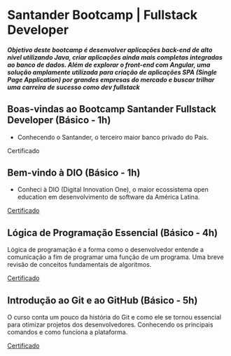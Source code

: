 # Santander Bootcamp | Fullstack Developer

##### Objetivo deste bootcamp é desenvolver aplicações back-end de alto nível utilizando Java, criar aplicações ainda mais completas integradas ao banco de dados. Além de explorar o front-end com Angular, uma solução amplamente utilizada para criação de aplicações SPA (Single Page Application) por grandes empresas do mercado e buscar trilhar uma carreira de sucesso como dev fullstack

## Boas-vindas ao Bootcamp Santander Fullstack Developer (Básico - 1h)

- Conhecendo o Santander, o terceiro maior banco privado do País.

Certificado

## Bem-vindo à DIO (Básico - 1h)

- Conheci à DIO (Digital Innovation One), o maior ecossistema open education em desenvolvimento de software da América Latina.

[Certificado](https://github.com/wolmararaujo/portfolio/blob/main/Bootcamp-Localiza/80AD46F6.pdf)

## Lógica de Programação Essencial (Básico - 4h)

Lógica de programação é a forma como o desenvolvedor entende a comunicação a fim de programar uma função de um programa.  Uma breve revisão de conceitos fundamentais de algoritmos.

[Certificado](https://github.com/wolmararaujo/portfolio/blob/main/Bootcamp-Localiza/58EC7EB3.pdf)

## Introdução ao Git e ao GitHub (Básico - 5h)

O curso conta um pouco da história do Git e como ele se tornou essencial para otimizar projetos dos desenvolvedores. Conhecendo os principais comandos e como funciona a plataforma.

[Certificado](https://github.com/wolmararaujo/portfolio/blob/main/Bootcamp-Localiza/C0C61F6E.pdf)
